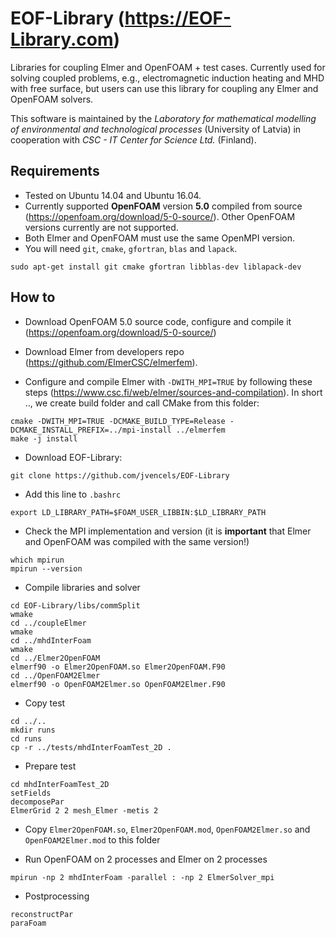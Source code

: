 # EOF-Library (https://EOF-Library.com)
Libraries for coupling Elmer and OpenFOAM + test cases. Currently used for solving coupled problems, e.g., electromagnetic induction heating and MHD with free surface, but users can use this library for coupling any Elmer and OpenFOAM solvers.

This software is maintained by the *Laboratory for mathematical modelling of environmental and technological processes* (University of Latvia) in cooperation with *CSC - IT Center for Science Ltd.* (Finland).

## Requirements ##
* Tested on Ubuntu 14.04 and Ubuntu 16.04.
* Currently supported **OpenFOAM** version **5.0** compiled from source (https://openfoam.org/download/5-0-source/). Other OpenFOAM versions currently are not supported.
* Both Elmer and OpenFOAM must use the same OpenMPI version.
* You will need `git`, `cmake`, `gfortran`, `blas` and `lapack`. 

```
sudo apt-get install git cmake gfortran libblas-dev liblapack-dev
```

## How to ##

* Download OpenFOAM 5.0 source code, configure and compile it (https://openfoam.org/download/5-0-source/)
* Download Elmer from developers repo (https://github.com/ElmerCSC/elmerfem).

* Configure and compile Elmer with `-DWITH_MPI=TRUE` by following these steps (https://www.csc.fi/web/elmer/sources-and-compilation). In short .., we create build folder and call CMake from this folder:
```
cmake -DWITH_MPI=TRUE -DCMAKE_BUILD_TYPE=Release -DCMAKE_INSTALL_PREFIX=../mpi-install ../elmerfem
make -j install
```

* Download EOF-Library:

```
git clone https://github.com/jvencels/EOF-Library
```
* Add this line to `.bashrc`
```
export LD_LIBRARY_PATH=$FOAM_USER_LIBBIN:$LD_LIBRARY_PATH
```
* Check the MPI implementation and version (it is **important** that Elmer and OpenFOAM was compiled with the same version!)
```
which mpirun
mpirun --version
```
* Compile libraries and solver

```
cd EOF-Library/libs/commSplit
wmake
cd ../coupleElmer
wmake
cd ../mhdInterFoam
wmake
cd ../Elmer2OpenFOAM
elmerf90 -o Elmer2OpenFOAM.so Elmer2OpenFOAM.F90
cd ../OpenFOAM2Elmer
elmerf90 -o OpenFOAM2Elmer.so OpenFOAM2Elmer.F90
```

* Copy test

```
cd ../..
mkdir runs
cd runs
cp -r ../tests/mhdInterFoamTest_2D .
```

* Prepare test

```
cd mhdInterFoamTest_2D
setFields
decomposePar
ElmerGrid 2 2 mesh_Elmer -metis 2
```

* Copy `Elmer2OpenFOAM.so`, `Elmer2OpenFOAM.mod`, `OpenFOAM2Elmer.so` and `OpenFOAM2Elmer.mod` to this folder

* Run OpenFOAM on 2 processes and Elmer on 2 processes

```
mpirun -np 2 mhdInterFoam -parallel : -np 2 ElmerSolver_mpi
```

* Postprocessing

```
reconstructPar
paraFoam
```
